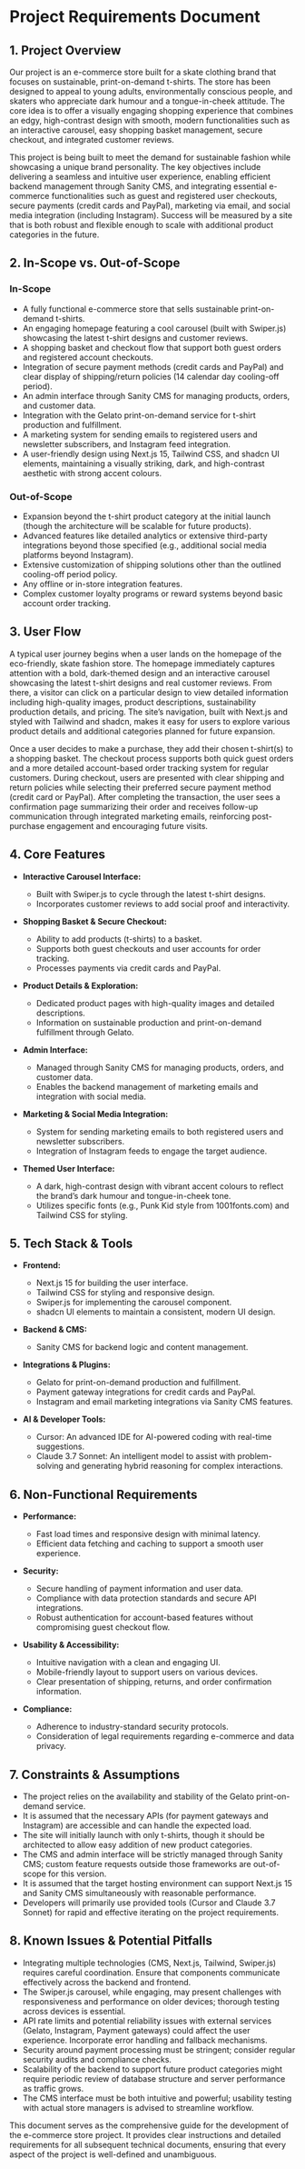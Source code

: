 # Project Requirements Document

## 1. Project Overview

Our project is an e-commerce store built for a skate clothing brand that focuses on sustainable, print-on-demand t-shirts. The store has been designed to appeal to young adults, environmentally conscious people, and skaters who appreciate dark humour and a tongue-in-cheek attitude. The core idea is to offer a visually engaging shopping experience that combines an edgy, high-contrast design with smooth, modern functionalities such as an interactive carousel, easy shopping basket management, secure checkout, and integrated customer reviews.

This project is being built to meet the demand for sustainable fashion while showcasing a unique brand personality. The key objectives include delivering a seamless and intuitive user experience, enabling efficient backend management through Sanity CMS, and integrating essential e-commerce functionalities such as guest and registered user checkouts, secure payments (credit cards and PayPal), marketing via email, and social media integration (including Instagram). Success will be measured by a site that is both robust and flexible enough to scale with additional product categories in the future.

## 2. In-Scope vs. Out-of-Scope

### In-Scope

*   A fully functional e-commerce store that sells sustainable print-on-demand t-shirts.
*   An engaging homepage featuring a cool carousel (built with Swiper.js) showcasing the latest t-shirt designs and customer reviews.
*   A shopping basket and checkout flow that support both guest orders and registered account checkouts.
*   Integration of secure payment methods (credit cards and PayPal) and clear display of shipping/return policies (14 calendar day cooling-off period).
*   An admin interface through Sanity CMS for managing products, orders, and customer data.
*   Integration with the Gelato print-on-demand service for t-shirt production and fulfillment.
*   A marketing system for sending emails to registered users and newsletter subscribers, and Instagram feed integration.
*   A user-friendly design using Next.js 15, Tailwind CSS, and shadcn UI elements, maintaining a visually striking, dark, and high-contrast aesthetic with strong accent colours.

### Out-of-Scope

*   Expansion beyond the t-shirt product category at the initial launch (though the architecture will be scalable for future products).
*   Advanced features like detailed analytics or extensive third-party integrations beyond those specified (e.g., additional social media platforms beyond Instagram).
*   Extensive customization of shipping solutions other than the outlined cooling-off period policy.
*   Any offline or in-store integration features.
*   Complex customer loyalty programs or reward systems beyond basic account order tracking.

## 3. User Flow

A typical user journey begins when a user lands on the homepage of the eco-friendly, skate fashion store. The homepage immediately captures attention with a bold, dark-themed design and an interactive carousel showcasing the latest t-shirt designs and real customer reviews. From there, a visitor can click on a particular design to view detailed information including high-quality images, product descriptions, sustainability production details, and pricing. The site’s navigation, built with Next.js and styled with Tailwind and shadcn, makes it easy for users to explore various product details and additional categories planned for future expansion.

Once a user decides to make a purchase, they add their chosen t-shirt(s) to a shopping basket. The checkout process supports both quick guest orders and a more detailed account-based order tracking system for regular customers. During checkout, users are presented with clear shipping and return policies while selecting their preferred secure payment method (credit card or PayPal). After completing the transaction, the user sees a confirmation page summarizing their order and receives follow-up communication through integrated marketing emails, reinforcing post-purchase engagement and encouraging future visits.

## 4. Core Features

*   **Interactive Carousel Interface:**

    *   Built with Swiper.js to cycle through the latest t-shirt designs.
    *   Incorporates customer reviews to add social proof and interactivity.

*   **Shopping Basket & Secure Checkout:**

    *   Ability to add products (t-shirts) to a basket.
    *   Supports both guest checkouts and user accounts for order tracking.
    *   Processes payments via credit cards and PayPal.

*   **Product Details & Exploration:**

    *   Dedicated product pages with high-quality images and detailed descriptions.
    *   Information on sustainable production and print-on-demand fulfillment through Gelato.

*   **Admin Interface:**

    *   Managed through Sanity CMS for managing products, orders, and customer data.
    *   Enables the backend management of marketing emails and integration with social media.

*   **Marketing & Social Media Integration:**

    *   System for sending marketing emails to both registered users and newsletter subscribers.
    *   Integration of Instagram feeds to engage the target audience.

*   **Themed User Interface:**

    *   A dark, high-contrast design with vibrant accent colours to reflect the brand’s dark humour and tongue-in-cheek tone.
    *   Utilizes specific fonts (e.g., Punk Kid style from 1001fonts.com) and Tailwind CSS for styling.

## 5. Tech Stack & Tools

*   **Frontend:**

    *   Next.js 15 for building the user interface.
    *   Tailwind CSS for styling and responsive design.
    *   Swiper.js for implementing the carousel component.
    *   shadcn UI elements to maintain a consistent, modern UI design.

*   **Backend & CMS:**

    *   Sanity CMS for backend logic and content management.

*   **Integrations & Plugins:**

    *   Gelato for print-on-demand production and fulfillment.
    *   Payment gateway integrations for credit cards and PayPal.
    *   Instagram and email marketing integrations via Sanity CMS features.

*   **AI & Developer Tools:**

    *   Cursor: An advanced IDE for AI-powered coding with real-time suggestions.
    *   Claude 3.7 Sonnet: An intelligent model to assist with problem-solving and generating hybrid reasoning for complex interactions.

## 6. Non-Functional Requirements

*   **Performance:**

    *   Fast load times and responsive design with minimal latency.
    *   Efficient data fetching and caching to support a smooth user experience.

*   **Security:**

    *   Secure handling of payment information and user data.
    *   Compliance with data protection standards and secure API integrations.
    *   Robust authentication for account-based features without compromising guest checkout flow.

*   **Usability & Accessibility:**

    *   Intuitive navigation with a clean and engaging UI.
    *   Mobile-friendly layout to support users on various devices.
    *   Clear presentation of shipping, returns, and order confirmation information.

*   **Compliance:**

    *   Adherence to industry-standard security protocols.
    *   Consideration of legal requirements regarding e-commerce and data privacy.

## 7. Constraints & Assumptions

*   The project relies on the availability and stability of the Gelato print-on-demand service.
*   It is assumed that the necessary APIs (for payment gateways and Instagram) are accessible and can handle the expected load.
*   The site will initially launch with only t-shirts, though it should be architected to allow easy addition of new product categories.
*   The CMS and admin interface will be strictly managed through Sanity CMS; custom feature requests outside those frameworks are out-of-scope for this version.
*   It is assumed that the target hosting environment can support Next.js 15 and Sanity CMS simultaneously with reasonable performance.
*   Developers will primarily use provided tools (Cursor and Claude 3.7 Sonnet) for rapid and effective iterating on the project requirements.

## 8. Known Issues & Potential Pitfalls

*   Integrating multiple technologies (CMS, Next.js, Tailwind, Swiper.js) requires careful coordination. Ensure that components communicate effectively across the backend and frontend.
*   The Swiper.js carousel, while engaging, may present challenges with responsiveness and performance on older devices; thorough testing across devices is essential.
*   API rate limits and potential reliability issues with external services (Gelato, Instagram, Payment gateways) could affect the user experience. Incorporate error handling and fallback mechanisms.
*   Security around payment processing must be stringent; consider regular security audits and compliance checks.
*   Scalability of the backend to support future product categories might require periodic review of database structure and server performance as traffic grows.
*   The CMS interface must be both intuitive and powerful; usability testing with actual store managers is advised to streamline workflow.

This document serves as the comprehensive guide for the development of the e-commerce store project. It provides clear instructions and detailed requirements for all subsequent technical documents, ensuring that every aspect of the project is well-defined and unambiguous.
